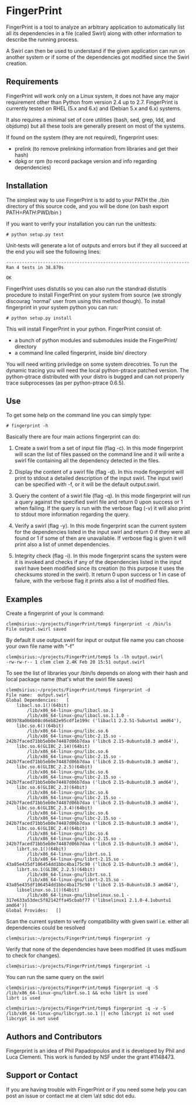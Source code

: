 
FingerPrint
===========

FingerPrint is a tool to analyze an arbitrary application to 
automatically list all its dependencies in a file (called Swirl) along with 
other information to describe the running process.

A Swirl can then be used to understand if the given application can run on 
another system or if some of the dependencies got modified since the 
Swirl creation.



Requirements
------------

FingerPrint will work only on a Linux system, it does not have any major 
requirement other than Python from version 2.4 up to 2.7. FingerPrint is 
currently tested on RHEL (5.x and 6.x) and (Debian 5.x and 6.x) systems.

It also requires a minimal set of core utilities (bash, sed, grep,
ldd, and objdump) but all these tools are generally present on most of
the systems.

If found on the system (they are not required), fingerprint uses:
 - prelink (to remove prelinking information from libraries and get their hash)
 - dpkg or rpm (to record package version and info regarding dependencies)


Installation
------------

The simplest way to use FingerPrint is to add to your PATH the ./bin directory
of this source code, and you will be done (on bash export PATH=$PATH:$PWD/bin )

If you want to verify your installation you can run the unittests:

    # python setup.py test

Unit-tests will generate a lot of outputs and errors but if they all succeed
at the end you will see the following lines:

    ----------------------------------------------------------------------
    Ran 4 tests in 38.870s
    
    OK


FingerPrint uses distutils so you can also run the standrad distutils procedure to install
FingerPrint on your system from source (we strongly discourag 'normal' user from using this
method though). To install fingerprint in your system python you can run:

    # python setup.py install

This will install FingerPrint in your python. FingerPrint consist of:
 - a bunch of python modules and submodules inside the FingerPrint/ directory
 - a command line called fingerprint, inside bin/ directory

You will need writing priviledge on some system direcotries. To run the dynamic tracing
you will need the local python-ptrace patched version. The python-ptrace distributed with
your distro is bugged and can not properly trace subprocesses (as per python-ptrace 0.6.5).


Use
---

To get some help on the command line you can simply type:

    # fingerprint -h

Basically there are four main actions fingerprint can do:

 1. Create a swirl from a set of input file (flag -c). In this mode
    fingerprint will scan the list of files passed on the command line
    and it will write a swirl file containing all the dependency detected 
    in the files.

 2. Display the content of a swirl file (flag -d). In this mode fingerprint
    will print to stdout a detailed description of the input swirl. The input
    swirl can be specified with -f, or it will be the default output.swirl.

 3. Query the content of a swirl file (flag -q). In this mode fingerprint
    will run a query against the specified swirl file and return 0 upon success
    or 1 when failing. If the query is run with the verbose flag (-v) it will
    also print to stdout more information regarding the query.

 4. Verify a swirl (flag -y). In this mode fingerprint scan the current system
    for the dependencies listed in the input swirl and return 0 if they were 
    all found or 1 if some of then are unavailable. If verbose flag is given 
    it will print also a list of unmet dependencies.

 5. Integrity check (flag -i). In this mode fingerprint scans the system were
    it is invoked and checks if any of the dependencies listed in the input 
    swirl have been modified since its creation (to this purpose it uses the 
    checksums stored in the swirl). It return 0 upon success or 1 in case of 
    failure, with the verbose flag it prints also a list of modified files.

Examples
--------


Create a fingerprint of your ls command:


```
clem@sirius:~/projects/FingerPrint/temp$ fingerprint -c /bin/ls
File output.swirl saved
```

By default it use output.swirl for input or output file name you can choose your own file name with "-f"

```
clem@sirius:~/projects/FingerPrint/temp$ ls -lh output.swirl
-rw-rw-r-- 1 clem clem 2.4K Feb 20 15:51 output.swirl
```

To see the list of libraries your /bin/ls depends on along with
their hash and local package name (that's what the swirl file saves)

```
clem@sirius:~/projects/FingerPrint/temp$ fingerprint -d
File name:  output.swirl
Global Dependencies:   [
    libacl.so.1()(64bit)
        /lib/x86_64-linux-gnu/libacl.so.1
        /lib/x86_64-linux-gnu/libacl.so.1.1.0 -
003978a0b6b08cd6eb82e95cdf1e199c ('libacl1 2.2.51-5ubuntu1 amd64'),
    libc.so.6()(64bit)
        /lib/x86_64-linux-gnu/libc.so.6
        /lib/x86_64-linux-gnu/libc-2.15.so -
242b7faced71bb5eb0e74487d06b7daa ('libc6 2.15-0ubuntu10.3 amd64'),
    libc.so.6(GLIBC_2.14)(64bit)
        /lib/x86_64-linux-gnu/libc.so.6
        /lib/x86_64-linux-gnu/libc-2.15.so -
242b7faced71bb5eb0e74487d06b7daa ('libc6 2.15-0ubuntu10.3 amd64'),
    libc.so.6(GLIBC_2.2.5)(64bit)
        /lib/x86_64-linux-gnu/libc.so.6
        /lib/x86_64-linux-gnu/libc-2.15.so -
242b7faced71bb5eb0e74487d06b7daa ('libc6 2.15-0ubuntu10.3 amd64'),
    libc.so.6(GLIBC_2.3)(64bit)
        /lib/x86_64-linux-gnu/libc.so.6
        /lib/x86_64-linux-gnu/libc-2.15.so -
242b7faced71bb5eb0e74487d06b7daa ('libc6 2.15-0ubuntu10.3 amd64'),
    libc.so.6(GLIBC_2.3.4)(64bit)
        /lib/x86_64-linux-gnu/libc.so.6
        /lib/x86_64-linux-gnu/libc-2.15.so -
242b7faced71bb5eb0e74487d06b7daa ('libc6 2.15-0ubuntu10.3 amd64'),
    libc.so.6(GLIBC_2.4)(64bit)
        /lib/x86_64-linux-gnu/libc.so.6
        /lib/x86_64-linux-gnu/libc-2.15.so -
242b7faced71bb5eb0e74487d06b7daa ('libc6 2.15-0ubuntu10.3 amd64'),
    librt.so.1()(64bit)
        /lib/x86_64-linux-gnu/librt.so.1
        /lib/x86_64-linux-gnu/librt-2.15.so -
43a85e435df106454dd1bbc4ba175c90 ('libc6 2.15-0ubuntu10.3 amd64'),
    librt.so.1(GLIBC_2.2.5)(64bit)
        /lib/x86_64-linux-gnu/librt.so.1
        /lib/x86_64-linux-gnu/librt-2.15.so -
43a85e435df106454dd1bbc4ba175c90 ('libc6 2.15-0ubuntu10.3 amd64'),
    libselinux.so.1()(64bit)
        /lib/x86_64-linux-gnu/libselinux.so.1 -
317e633a53dec5f82142ffa45cbabf77 ('libselinux1 2.1.0-4.1ubuntu1
amd64')]
Global Provides:   []
```

Scan the current system to verify compatibility with given swirl
i.e. either all dependencies could be resolved

```
clem@sirius:~/projects/FingerPrint/temp$ fingerprint -y
```

Verify that none of the dependencies have been modified
(it uses md5sum to check for changes).

```
clem@sirius:~/projects/FingerPrint/temp$ fingerprint -i
```

You can run the same query on the swirl

```
clem@sirius:~/projects/FingerPrint/temp$ fingerprint -q -S
/lib/x86_64-linux-gnu/librt.so.1 && echo librt is used
librt is used

clem@sirius:~/projects/FingerPrint/temp$ fingerprint -q -v -S
/lib/x86_64-linux-gnu/libcrypt.so.1 || echo libcrypt is not used
libcrypt is not used
```



Authors and Contributors
------------------------
Fingerprint is an idea of Phil Papadopoulos and it is developed by Phil and Luca
Clementi.  This work is funded by NSF under the grant #1148473.


Support or Contact
------------------
If you are having trouble with FingerPrint or if you need some help you can post an
issue or contact me at clem \a\t sdsc dot edu.

